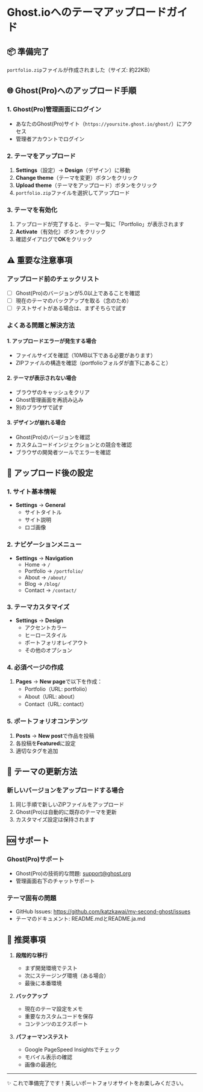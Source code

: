 # Ghost.ioへのテーマアップロードガイド

## 📦 準備完了
`portfolio.zip`ファイルが作成されました（サイズ: 約22KB）

## 🌐 Ghost(Pro)へのアップロード手順

### 1. Ghost(Pro)管理画面にログイン
- あなたのGhost(Pro)サイト（`https://yoursite.ghost.io/ghost/`）にアクセス
- 管理者アカウントでログイン

### 2. テーマをアップロード
1. **Settings**（設定）→ **Design**（デザイン）に移動
2. **Change theme**（テーマを変更）ボタンをクリック
3. **Upload theme**（テーマをアップロード）ボタンをクリック
4. `portfolio.zip`ファイルを選択してアップロード

### 3. テーマを有効化
1. アップロードが完了すると、テーマ一覧に「Portfolio」が表示されます
2. **Activate**（有効化）ボタンをクリック
3. 確認ダイアログで**OK**をクリック

## ⚠️ 重要な注意事項

### アップロード前のチェックリスト
- [ ] Ghost(Pro)のバージョンが5.0以上であることを確認
- [ ] 現在のテーマのバックアップを取る（念のため）
- [ ] テストサイトがある場合は、まずそちらで試す

### よくある問題と解決方法

#### 1. アップロードエラーが発生する場合
- ファイルサイズを確認（10MB以下である必要があります）
- ZIPファイルの構造を確認（portfolioフォルダが直下にあること）

#### 2. テーマが表示されない場合
- ブラウザのキャッシュをクリア
- Ghost管理画面を再読み込み
- 別のブラウザで試す

#### 3. デザインが崩れる場合
- Ghost(Pro)のバージョンを確認
- カスタムコードインジェクションとの競合を確認
- ブラウザの開発者ツールでエラーを確認

## 🎨 アップロード後の設定

### 1. サイト基本情報
- **Settings** → **General**
  - サイトタイトル
  - サイト説明
  - ロゴ画像

### 2. ナビゲーションメニュー
- **Settings** → **Navigation**
  - Home → `/`
  - Portfolio → `/portfolio/`
  - About → `/about/`
  - Blog → `/blog/`
  - Contact → `/contact/`

### 3. テーマカスタマイズ
- **Settings** → **Design**
  - アクセントカラー
  - ヒーロースタイル
  - ポートフォリオレイアウト
  - その他のオプション

### 4. 必須ページの作成
1. **Pages** → **New page**で以下を作成：
   - Portfolio（URL: portfolio）
   - About（URL: about）
   - Contact（URL: contact）

### 5. ポートフォリオコンテンツ
1. **Posts** → **New post**で作品を投稿
2. 各投稿を**Featured**に設定
3. 適切なタグを追加

## 🔄 テーマの更新方法

### 新しいバージョンをアップロードする場合
1. 同じ手順で新しいZIPファイルをアップロード
2. Ghost(Pro)は自動的に既存のテーマを更新
3. カスタマイズ設定は保持されます

## 🆘 サポート

### Ghost(Pro)サポート
- Ghost(Pro)の技術的な問題: support@ghost.org
- 管理画面右下のチャットサポート

### テーマ固有の問題
- GitHub Issues: https://github.com/katzkawai/my-second-ghost/issues
- テーマのドキュメント: README.mdとREADME.ja.md

## 📝 推奨事項

1. **段階的な移行**
   - まず開発環境でテスト
   - 次にステージング環境（ある場合）
   - 最後に本番環境

2. **バックアップ**
   - 現在のテーマ設定をメモ
   - 重要なカスタムコードを保存
   - コンテンツのエクスポート

3. **パフォーマンステスト**
   - Google PageSpeed Insightsでチェック
   - モバイル表示の確認
   - 画像の最適化

---

✨ これで準備完了です！美しいポートフォリオサイトをお楽しみください。